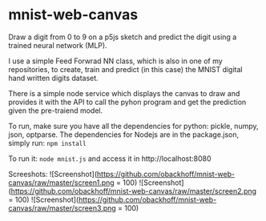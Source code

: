 # mnist-web-canvas
Draw a digit from 0 to 9 on a p5js sketch and predict the digit using a trained neural network (MLP). 

I use a simple Feed Forwrad NN class, which is also in one of my repositories, to create, train and predict (in this case) the MNIST digital hand written digits dataset. 

There is a simple node service which displays the canvas to draw and provides it with the API to call the pyhon program and get the prediction given the pre-traiend model.

To run, make sure you have all the dependencies for python: pickle, numpy, json, optparse. The dependencies for Nodejs are in the package.json, simply run:
```npm install```

To run it: ```node mnist.js``` and access it in http://localhost:8080

Screeshots:
![Screenshot](https://github.com/obackhoff/mnist-web-canvas/raw/master/screen1.png = 100)
![Screenshot](https://github.com/obackhoff/mnist-web-canvas/raw/master/screen2.png = 100)
![Screenshot](https://github.com/obackhoff/mnist-web-canvas/raw/master/screen3.png = 100)


